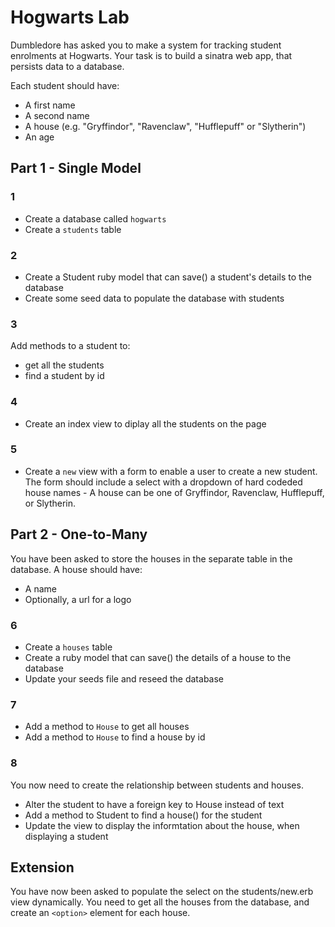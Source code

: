 # Hogwarts Lab

Dumbledore has asked you to make a system for tracking student enrolments at Hogwarts. Your task is to build a sinatra web app, that persists data to a database.

Each student should have:

- A first name
- A second name
- A house (e.g. "Gryffindor", "Ravenclaw", "Hufflepuff" or "Slytherin")
- An age

## Part 1 - Single Model

### 1

- Create a database called `hogwarts`
- Create a `students` table

### 2

- Create a Student ruby model that can save() a student's details to the database
- Create some seed data to populate the database with students

### 3

Add methods to a student to:

- get all the students
- find a student by id

### 4

- Create an index view to diplay all the students on the page

### 5

- Create a `new` view with a form to enable a user to create a new student. The form should include a select with a dropdown of hard codeded house names - A house can be one of Gryffindor, Ravenclaw, Hufflepuff, or Slytherin.

## Part 2 - One-to-Many

You have been asked to store the houses in the separate table in the database. A house should have:

- A name
- Optionally, a url for a logo

### 6

- Create a `houses` table
- Create a ruby model that can save() the details of a house to the database
- Update your seeds file and reseed the database

### 7

- Add a method to `House` to get all houses
- Add a method to `House` to find a house by id

### 8

You now need to create the relationship between students and houses.

- Alter the student to have a foreign key to House instead of text
- Add a method to Student to find a house() for the student
- Update the view to display the informtation about the house, when displaying a student

## Extension

You have now been asked to populate the select on the students/new.erb view dynamically. You need to get all the houses from the database, and create an `<option>` element for each house.

